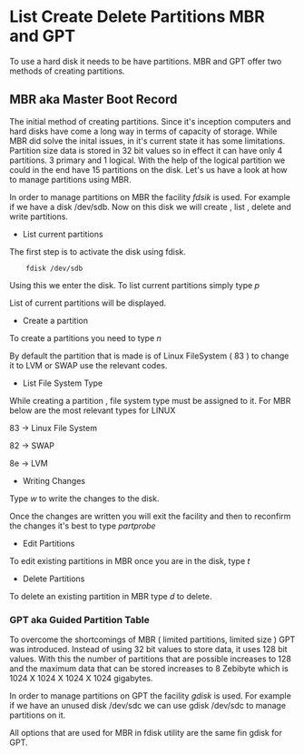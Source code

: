 # List Create Delete Partitions MBR and GPT 

To use a hard disk it needs to be have partitions. MBR and GPT offer two methods of creating partitions. 




## MBR aka Master Boot Record 

The initial method of creating partitions. Since it's inception computers and hard disks have come a long way in terms of capacity of storage. While MBR did solve the inital issues, in it's current state it has some limitations. Partition size data is stored in 32 bit values so in effect it can have only 4 partitions. 3 primary and 1 logical. With the help of the logical partition we could in the end have 15 partitions on the disk. Let's us have a look at how to manage partitions using MBR.

In order to manage partitions on MBR the facility *fdsik* is used. For example if we have a disk /dev/sdb. Now on this disk we will create , list , delete and write partitions. 

- List current partitions 

The first step is to activate the disk using fdisk.

		fdisk /dev/sdb

Using this we enter the disk. To list current partitions simply type *p*

List of current partitions will be displayed. 

- Create a partition

To create a partitions you need to type *n*

By default the partition that is made is of Linux FileSystem ( 83 ) to change it to LVM or SWAP use the relevant codes.

- List File System Type

While creating a partition , file system type must be assigned to it. For MBR below are the most relevant types for LINUX

83 -> Linux File System

82 -> SWAP 

8e -> LVM 

- Writing Changes

Type *w* to write the changes to the disk. 

Once the changes are written you will exit the facility and then to reconfirm the changes it's best to type *partprobe*


- Edit Partitions

To edit existing partitions in MBR once you are in the disk, type *t*

- Delete Partitions

To delete an existing partition in MBR type *d* to delete. 




### GPT aka Guided Partition Table

To overcome the shortcomings of MBR ( limited partitions, limited size ) GPT was introduced. Instead of using 32 bit values to store data, it uses 128 bit values. 
With this the number of partitions that are possible increases to 128 and the maximum data that can be stored increases to 8 Zebibyte which is 1024 X 1024 X 1024 X 1024 gigabytes.

In order to manage partitions on GPT the facility *gdisk* is used. For example if we have an unused disk /dev/sdc we can use gdisk /dev/sdc to manage partitions on it.


All options that are used for MBR in fdisk utility are the same fin gdisk for GPT. 



